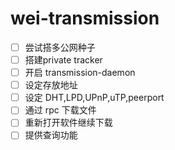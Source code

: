 # wei-transmission

- [ ] 尝试搭多公网种子
- [ ] 搭建private tracker
- [ ] 开启 transmission-daemon
- [ ] 设定存放地址
- [ ] 设定 DHT,LPD,UPnP,uTP,peerport
- [ ] 通过 rpc 下载文件
- [ ] 重新打开软件继续下载
- [ ] 提供查询功能
